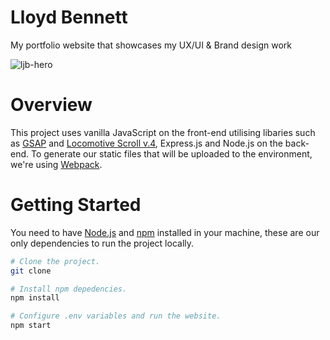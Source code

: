 # Lloyd Bennett
My portfolio website that showcases my UX/UI & Brand design work

![ljb-hero](https://github.com/user-attachments/assets/6c55cc78-75bc-47df-8a9e-1a6978d6248a)

# Overview

This project uses vanilla JavaScript on the front-end utilising libaries such as [GSAP](https://greensock.com/) and [Locomotive Scroll v.4](https://github.com/locomotivemtl/locomotive-scroll?tab=readme-ov-file), Express.js and Node.js on the back-end. To generate our static files that will be uploaded to the environment, we're using [Webpack](https://webpack.js.org/).

# Getting Started

You need to have [Node.js](https://nodejs.org/en/) and [npm](https://www.npmjs.com/) installed in your machine, these are our only dependencies to run the project locally.

```sh
# Clone the project.
git clone 

# Install npm depedencies.
npm install

# Configure .env variables and run the website.
npm start
```
